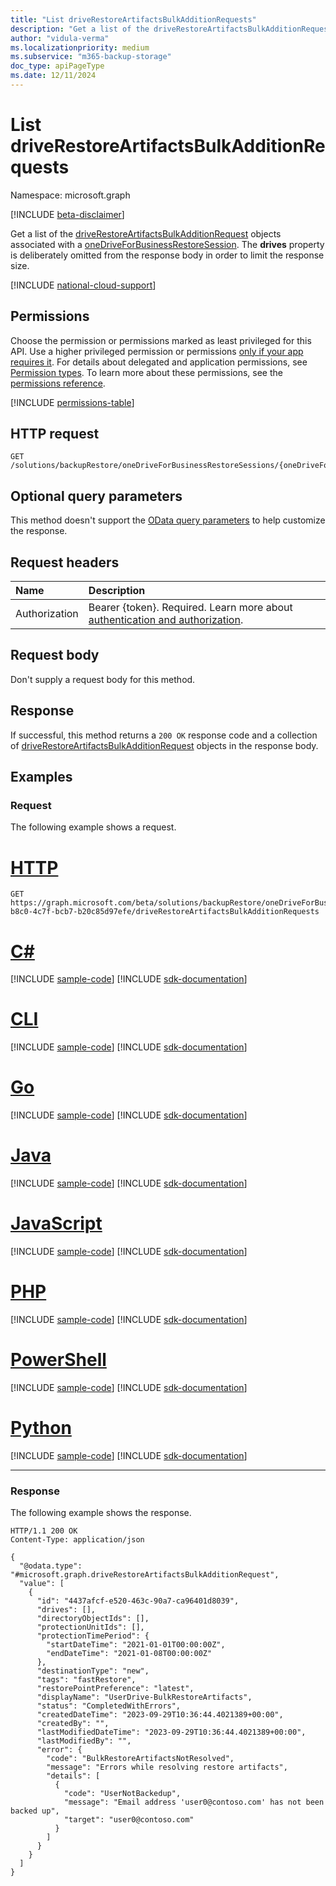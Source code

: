 ```yaml
---
title: "List driveRestoreArtifactsBulkAdditionRequests"
description: "Get a list of the driveRestoreArtifactsBulkAdditionRequest objects associated with a oneDriveForBusinessRestoreSession."
author: "vidula-verma"
ms.localizationpriority: medium
ms.subservice: "m365-backup-storage"
doc_type: apiPageType
ms.date: 12/11/2024
---
```


# List driveRestoreArtifactsBulkAdditionRequests

Namespace: microsoft.graph

[!INCLUDE [beta-disclaimer](../../includes/beta-disclaimer.md)]

Get a list of the [driveRestoreArtifactsBulkAdditionRequest](../resources/driverestoreartifactsbulkadditionrequest.md) objects associated with a [oneDriveForBusinessRestoreSession](../resources/onedriveforbusinessrestoresession.md). The **drives** property is deliberately omitted from the response body in order to limit the response size.

[!INCLUDE [national-cloud-support](../../includes/global-only.md)]

## Permissions

Choose the permission or permissions marked as least privileged for this API. Use a higher privileged permission or permissions [only if your app requires it](/graph/permissions-overview#best-practices-for-using-microsoft-graph-permissions). For details about delegated and application permissions, see [Permission types](/graph/permissions-overview#permission-types). To learn more about these permissions, see the [permissions reference](/graph/permissions-reference).

<!-- {
  "blockType": "permissions",
  "name": "onedriveforbusinessrestoresession-list-driverestoreartifactsbulkadditionrequests-permissions"
}
-->
[!INCLUDE [permissions-table](../includes/permissions/onedriveforbusinessrestoresession-list-driverestoreartifactsbulkadditionrequests-permissions.md)]

## HTTP request

<!-- {
  "blockType": "ignored"
}
-->
``` http
GET /solutions/backupRestore/oneDriveForBusinessRestoreSessions/{oneDriveForBusinessRestoreSessionId}/driveRestoreArtifactsBulkAdditionRequests
```

## Optional query parameters

This method doesn't support the [OData query parameters](/graph/query-parameters) to help customize the response.

## Request headers

|Name|Description|
|:---|:---|
|Authorization|Bearer {token}. Required. Learn more about [authentication and authorization](/graph/auth/auth-concepts).|

## Request body

Don't supply a request body for this method.

## Response

If successful, this method returns a `200 OK` response code and a collection of [driveRestoreArtifactsBulkAdditionRequest](../resources/driverestoreartifactsbulkadditionrequest.md) objects in the response body.

## Examples

### Request

The following example shows a request.
# [HTTP](#tab/http)
<!-- {
  "blockType": "request",
  "name": "list_driverestoreartifactsbulkadditionrequest"
}
-->
``` http
GET https://graph.microsoft.com/beta/solutions/backupRestore/oneDriveForBusinessRestoreSessions/493635f0-b8c0-4c7f-bcb7-b20c85d97efe/driveRestoreArtifactsBulkAdditionRequests
```

# [C#](#tab/csharp)
[!INCLUDE [sample-code](../includes/snippets/csharp/list-driverestoreartifactsbulkadditionrequest-csharp-snippets.md)]
[!INCLUDE [sdk-documentation](../includes/snippets/snippets-sdk-documentation-link.md)]

# [CLI](#tab/cli)
[!INCLUDE [sample-code](../includes/snippets/cli/list-driverestoreartifactsbulkadditionrequest-cli-snippets.md)]
[!INCLUDE [sdk-documentation](../includes/snippets/snippets-sdk-documentation-link.md)]

# [Go](#tab/go)
[!INCLUDE [sample-code](../includes/snippets/go/list-driverestoreartifactsbulkadditionrequest-go-snippets.md)]
[!INCLUDE [sdk-documentation](../includes/snippets/snippets-sdk-documentation-link.md)]

# [Java](#tab/java)
[!INCLUDE [sample-code](../includes/snippets/java/list-driverestoreartifactsbulkadditionrequest-java-snippets.md)]
[!INCLUDE [sdk-documentation](../includes/snippets/snippets-sdk-documentation-link.md)]

# [JavaScript](#tab/javascript)
[!INCLUDE [sample-code](../includes/snippets/javascript/list-driverestoreartifactsbulkadditionrequest-javascript-snippets.md)]
[!INCLUDE [sdk-documentation](../includes/snippets/snippets-sdk-documentation-link.md)]

# [PHP](#tab/php)
[!INCLUDE [sample-code](../includes/snippets/php/list-driverestoreartifactsbulkadditionrequest-php-snippets.md)]
[!INCLUDE [sdk-documentation](../includes/snippets/snippets-sdk-documentation-link.md)]

# [PowerShell](#tab/powershell)
[!INCLUDE [sample-code](../includes/snippets/powershell/list-driverestoreartifactsbulkadditionrequest-powershell-snippets.md)]
[!INCLUDE [sdk-documentation](../includes/snippets/snippets-sdk-documentation-link.md)]

# [Python](#tab/python)
[!INCLUDE [sample-code](../includes/snippets/python/list-driverestoreartifactsbulkadditionrequest-python-snippets.md)]
[!INCLUDE [sdk-documentation](../includes/snippets/snippets-sdk-documentation-link.md)]

---

### Response

The following example shows the response.
<!-- {
  "blockType": "response",
  "truncated": true,
  "@odata.type": "Collection(microsoft.graph.driveRestoreArtifactsBulkAdditionRequest)"
}
-->
``` http
HTTP/1.1 200 OK
Content-Type: application/json

{
  "@odata.type": "#microsoft.graph.driveRestoreArtifactsBulkAdditionRequest",
  "value": [
    {
      "id": "4437afcf-e520-463c-90a7-ca96401d8039",
      "drives": [],
      "directoryObjectIds": [],
      "protectionUnitIds": [],
      "protectionTimePeriod": {
        "startDateTime": "2021-01-01T00:00:00Z",
        "endDateTime": "2021-01-08T00:00:00Z"
      },
      "destinationType": "new",
      "tags": "fastRestore",
      "restorePointPreference": "latest",
      "displayName": "UserDrive-BulkRestoreArtifacts",
      "status": "CompletedWithErrors",
      "createdDateTime": "2023-09-29T10:36:44.4021389+00:00",
      "createdBy": "",
      "lastModifiedDateTime": "2023-09-29T10:36:44.4021389+00:00",
      "lastModifiedBy": "",
      "error": {
        "code": "BulkRestoreArtifactsNotResolved",
        "message": "Errors while resolving restore artifacts",
        "details": [
          {
            "code": "UserNotBackedup",
            "message": "Email address 'user0@contoso.com' has not been backed up",
            "target": "user0@contoso.com"
          }
        ]
      }
    }
  ]
}
```

